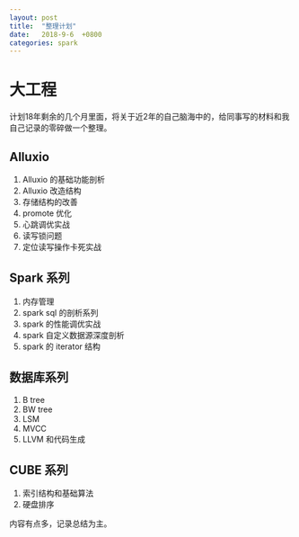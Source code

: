 ```yaml
---
layout: post
title:  "整理计划"
date:   2018-9-6  +0800
categories: spark 
---
```


# 大工程
计划18年剩余的几个月里面，将关于近2年的自己脑海中的，给同事写的材料和我自己记录的零碎做一个整理。


## Alluxio
1. Alluxio 的基础功能剖析
2. Alluxio 改造结构
3. 存储结构的改善
4. promote 优化
5. 心跳调优实战
6. 读写锁问题
7. 定位读写操作卡死实战

## Spark 系列
1. 内存管理
2. spark sql 的剖析系列
3. spark 的性能调优实战
4. spark 自定义数据源深度剖析
5. spark 的 iterator 结构

## 数据库系列
1. B tree
2. BW tree
3. LSM 
4. MVCC
5. LLVM 和代码生成

## CUBE 系列
1. 索引结构和基础算法
2. 硬盘排序

内容有点多，记录总结为主。